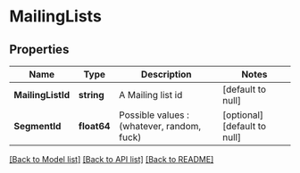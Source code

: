 # MailingLists

## Properties
Name | Type | Description | Notes
------------ | ------------- | ------------- | -------------
**MailingListId** | **string** | A Mailing list id | [default to null]
**SegmentId** | **float64** | Possible values : (whatever, random, fuck) | [optional] [default to null]

[[Back to Model list]](../README.md#documentation-for-models) [[Back to API list]](../README.md#documentation-for-api-endpoints) [[Back to README]](../README.md)


